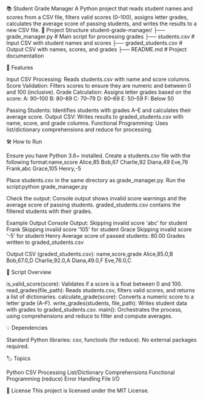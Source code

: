 📚 Student Grade Manager
A Python project that reads student names and scores from a CSV file, filters valid scores (0–100), assigns letter grades, calculates the average score of passing students, and writes the results to a new CSV file.
📂 Project Structure
student-grade-manager/
├── grade_manager.py    # Main script for processing grades
├── students.csv        # Input CSV with student names and scores
├── graded_students.csv # Output CSV with names, scores, and grades
├── README.md           # Project documentation

🎯 Features

Input CSV Processing: Reads students.csv with name and score columns.
Score Validation: Filters scores to ensure they are numeric and between 0 and 100 (inclusive).
Grade Calculation: Assigns letter grades based on the score:
A: 90–100
B: 80–89
C: 70–79
D: 60–69
E: 50–59
F: Below 50


Passing Students: Identifies students with grades A–E and calculates their average score.
Output CSV: Writes results to graded_students.csv with name, score, and grade columns.
Functional Programming: Uses list/dictionary comprehensions and reduce for processing.

🛠️ How to Run

Ensure you have Python 3.6+ installed.
Create a students.csv file with the following format:name,score
Alice,85
Bob,67
Charlie,92
Diana,49
Eve,76
Frank,abc
Grace,105
Henry,-5


Place students.csv in the same directory as grade_manager.py.
Run the script:python grade_manager.py


Check the output:
Console output shows invalid score warnings and the average score of passing students.
graded_students.csv contains the filtered students with their grades.



Example Output
Console Output:
Skipping invalid score 'abc' for student Frank
Skipping invalid score '105' for student Grace
Skipping invalid score '-5' for student Henry
Average score of passed students: 80.00
Grades written to graded_students.csv

Output CSV (graded_students.csv):
name,score,grade
Alice,85.0,B
Bob,67.0,D
Charlie,92.0,A
Diana,49.0,F
Eve,76.0,C

📜 Script Overview

is_valid_score(score): Validates if a score is a float between 0 and 100.
read_grades(file_path): Reads students.csv, filters valid scores, and returns a list of dictionaries.
calculate_grade(score): Converts a numeric score to a letter grade (A–F).
write_grades(students, file_path): Writes student data with grades to graded_students.csv.
main(): Orchestrates the process, using comprehensions and reduce to filter and compute averages.

💡 Dependencies

Standard Python libraries: csv, functools (for reduce).
No external packages required.

🏷️ Topics

Python
CSV Processing
List/Dictionary Comprehensions
Functional Programming (reduce)
Error Handling
File I/O

📄 License
This project is licensed under the MIT License.